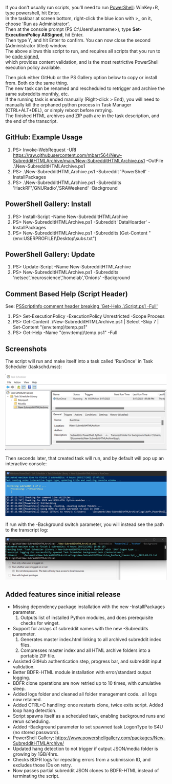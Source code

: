 If you don't usually run scripts, you'll need to run [PowerShell](https://docs.microsoft.com/en-us/learn/modules/introduction-to-powershell/): WinKey+R, type powershell, hit Enter.  
In the taskbar at screen bottom, right-click the blue icon with >_ on it, choose 'Run as Administrator'.  
Then at the console prompt (PS C:\Users\username>), type **Set-ExecutionPolicy AllSigned**, hit Enter.  
Then type Y, and hit Enter to confirm. You can now close the second (Administrator titled) window.  
The above allows this script to run, and requires all scripts that you run to be [code signed](https://blog.devgenius.io/powershell-code-signing-fc6086aeb61e?gi=8e073d4477a7),  
which provides content validation, and is the most restrictive PowerShell execution policy available.  
  
Then pick either GitHub or the PS Gallery option below to copy or install from. Both do the same thing.  
The new task can be renamed and rescheduled to retrigger and archive the same subreddits monthly, etc.  
If the running task is ended manually (Right-click > End), you will need to manually kill the orphaned python process in Task Manager (CTRL+ALT+DEL), or simply reboot before retrying.  
The finished HTML archives and ZIP path are in the task description, and the end of the transcript.  
  
## GitHub: Example Usage  
1) PS> Invoke-WebRequest -URI https://raw.githubusercontent.com/mbarr564/New-SubredditHTMLArchive/main/New-SubredditHTMLArchive.ps1 -OutFile .\New-SubredditHTMLArchive.ps1  
2) PS> .\New-SubredditHTMLArchive.ps1 -Subreddit 'PowerShell' -InstallPackages  
3) PS> .\New-SubredditHTMLArchive.ps1 -Subreddits 'HackRF','GNURadio','SRAWeekend' -Background  
  
## PowerShell Gallery: Install  
1) PS> Install-Script -Name New-SubredditHTMLArchive  
2) PS> New-SubredditHTMLArchive.ps1 -Subreddit 'DataHoarder' -InstallPackages  
3) PS> New-SubredditHTMLArchive.ps1 -Subreddits (Get-Content "$($env:USERPROFILE)\Desktop\subs.txt")  
  
## PowerShell Gallery: Update  
1) PS> Update-Script -Name New-SubredditHTMLArchive  
2) PS> New-SubredditHTMLArchive.ps1 -Subreddits 'netsec','neuroscience','homelab','Onions' -Background  
  
## Comment Based Help (Script Header)  
See: [PSScriptInfo comment header breaking 'Get-Help .\Script.ps1 -Full'](https://stackoverflow.com/questions/71579241/powershell-gallery-psscriptinfo-comment-header-breaking-get-help-myscriptname/71579958#71579958)  
1) PS> Set-ExecutionPolicy -ExecutionPolicy Unrestricted -Scope Process  
2) PS> Get-Content .\New-SubredditHTMLArchive.ps1 | Select -Skip 7 | Set-Content "$($env:temp)\temp.ps1"  
3) PS> Get-Help -Name "$($env:temp)\temp.ps1" -Full  
  
## Screenshots  
The script will run and make itself into a task called 'RunOnce' in Task Scheduler (taskschd.msc):  
  
![Task Scheduler Screenshot](./screenshots/screenshotTaskScheduler.png "Task Scheduler Screenshot")
  
Then seconds later, that created task will run, and by default will pop up an interactive console:  
  
![Interactive Screenshot](./screenshots/screenshotScript.png "Interactive Screenshot")
  
If run with the -Background switch parameter, you will instead see the path to the transcript log:  
  
![Background Task Screenshot](./screenshots/screenshotBackground.png "Background Task Screenshot")
  
## Added features since initial release  
- Missing dependency package installation with the new -InstallPackages parameter.
    1. Outputs list of installed Python modules, and does prerequisite checks for winget.
- Support for arrays of subreddit names with the new -Subreddits parameter.
    1. Generates master index.html linking to all archived subreddit index files.
    2. Compresses master index and all HTML archive folders into a portable ZIP file.
- Assisted GitHub authentication step, progress bar, and subreddit input validation.
- Better BDFR-HTML module installation with error/standard output logging.
- BDFR clone operations are now retried up to 10 times, with cumulative sleep.
- Added logs folder and cleaned all folder management code.. all logs now retained.
- Added CTRL+C handling: once restarts clone, twice exits script. Added loop hang detection.
- Script spawns itself as a scheduled task, enabling background runs and rerun scheduling.
- Added -Background parameter to set spawned task LogonType to S4U (no stored password).
- PowerShell Gallery: https://www.powershellgallery.com/packages/New-SubredditHTMLArchive/
- Updated hang detection to not trigger if output JSON/media folder is growing by 1GB/4hrs.
- Checks BDFR logs for repeating errors from a submission ID, and excludes those IDs on retry.
- Now passes partial subreddit JSON clones to BDFR-HTML instead of terminating the script.